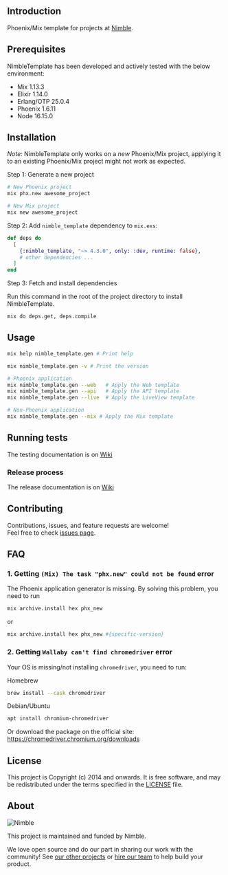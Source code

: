## Introduction

Phoenix/Mix template for projects at [Nimble](https://nimblehq.co/).

## Prerequisites

NimbleTemplate has been developed and actively tested with the below environment:

- Mix 1.13.3
- Elixir 1.14.0
- Erlang/OTP 25.0.4
- Phoenix 1.6.11
- Node 16.15.0

## Installation

*Note:* NimbleTemplate only works on a _new_ Phoenix/Mix project, applying it to an existing Phoenix/Mix project might not work as expected.

Step 1: Generate a new project

```bash
# New Phoenix project
mix phx.new awesome_project

# New Mix project
mix new awesome_project
```

Step 2: Add `nimble_template` dependency to `mix.exs`:

```elixir
def deps do
  [
    {:nimble_template, "~> 4.3.0", only: :dev, runtime: false},
    # other dependencies ...
  ]
end
```

Step 3: Fetch and install dependencies

Run this command in the root of the project directory to install NimbleTemplate.

```bash
mix do deps.get, deps.compile
```

## Usage

```bash
mix help nimble_template.gen # Print help

mix nimble_template.gen -v # Print the version

# Phoenix application
mix nimble_template.gen --web   # Apply the Web template
mix nimble_template.gen --api   # Apply the API template
mix nimble_template.gen --live  # Apply the LiveView template

# Non-Phoenix application
mix nimble_template.gen --mix # Apply the Mix template
```

## Running tests

The testing documentation is on [Wiki](https://github.com/nimblehq/elixir-templates/wiki/Testing)

### Release process

The release documentation is on [Wiki](https://github.com/nimblehq/elixir-templates/wiki/Release)

## Contributing

Contributions, issues, and feature requests are welcome!<br />Feel free to check [issues page](https://github.com/nimblehq/elixir-templates/issues).

## FAQ

### 1. Getting `(Mix) The task "phx.new" could not be found` error

The Phoenix application generator is missing. By solving this problem, you need to run

```bash
mix archive.install hex phx_new
```

or

```bash
mix archive.install hex phx_new #{specific-version}
```

### 2. Getting `Wallaby can't find chromedriver` error

Your OS is missing/not installing `chromedriver`, you need to run:

Homebrew

```bash
brew install --cask chromedriver
```

Debian/Ubuntu

```bash
apt install chromium-chromedriver
```

Or download the package on the official site: https://chromedriver.chromium.org/downloads

## License

This project is Copyright (c) 2014 and onwards. It is free software, and may be redistributed under the terms specified in the [LICENSE] file.

[LICENSE]: /LICENSE

## About

![Nimble](https://assets.nimblehq.co/logo/dark/logo-dark-text-160.png)

This project is maintained and funded by Nimble.

We love open source and do our part in sharing our work with the community!
See [our other projects][community] or [hire our team][hire] to help build your product.

[community]: https://github.com/nimblehq
[hire]: https://nimblehq.co
